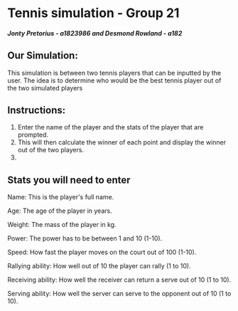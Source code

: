 # Tennis simulation - Group 21

##### Jonty Pretorius - a1823986 and Desmond Rowland - a182
## Our Simulation: 
This simulation is between two tennis players that can be inputted by the user.
The idea is to determine who would be the best tennis player out of the two simulated players


## Instructions: 
1. Enter the name of the player and the stats of the player that are prompted.
2. This will then calculate the winner of each point and display the winner out of the two players.
3. 


## Stats you will need to enter
Name: This is the player's full name.

Age: The age of the player in years.

Weight: The mass of the player in kg.

Power: The power has to be between 1 and 10 (1-10).

Speed: How fast the player moves on the court out of 100 (1-10).

Rallying ability: How well out of 10 the player can rally (1 to 10).

Receiving ability: How well the receiver can return a serve out of 10 (1 to 10).

Serving ability: How well the server can serve to the opponent out of 10 (1 to 10).





